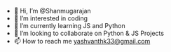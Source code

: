 - 👋 Hi, I’m @Shanmugarajan
- 👀 I’m interested in coding
- 🌱 I’m currently learning JS and Python
- 💞️ I’m looking to collaborate on Python & JS Projects
- 📫 How to reach me yashvanthk33@gmail.com

<!---
Shanmuga-rajan/Shanmuga-rajan is a ✨ special ✨ repository because its `README.md` (this file) appears on your GitHub profile.
You can click the Preview link to take a look at your changes.
--->
